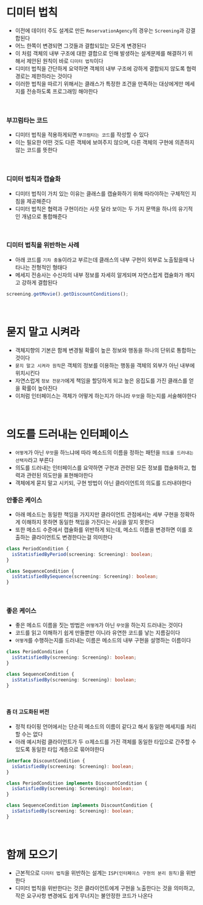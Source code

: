 # 디미터 법칙

- 이전에 데이터 주도 설계로 만든 `ReservationAgency`의 경우는 `Screening`과 강결합된다
- 어느 한쪽이 변경되면 그것들과 결합되있는 모든게 변경된다
- 이 처럼 객체의 내부 구조에 대한 결합으로 인해 발생하는 설계문제를 해결하기 위해서 제안된 원칙이 바로 `디미터 법칙`이다
- 디미터 법칙을 간단하게 요약하면 객체의 내부 구조에 강하게 결합되지 않도록 협력 경로는 제한하라는 것이다
- 이러한 법칙을 따르기 위해서는 클래스가 특정한 조건을 만족하는 대상에게만 메세지를 전송하도록 프로그래밍 해야한다

<br>

### 부끄럼타는 코드

- 디미터 법칙을 적용하게되면 `부끄럼타는 코드`를 작성할 수 있다
- 이는 필요한 어떤 것도 다른 객체에 보여주지 않으며, 다른 객체의 구현에 의존하지 않는 코드를 뜻한다

<br>

### 디미터 법칙과 캡슐화

- 디미터 법칙이 가치 있는 이유는 클래스를 캡슐화하기 위해 따라야하는 구체적인 지침을 제공해준다
- 디미터 법칙은 협력과 구현이라는 사뭇 달라 보이는 두 가지 문맥을 하나의 유기적인 개념으로 통합해준다

<br>

### 디미터 법칙을 위반하는 사례

- 아래 코드를 `기차 충돌`이라고 부르는데 클래스의 내부 구현이 외부로 노출됬을때 나타나는 전형적인 형태다
- 메세지 전송사는 수신자의 내부 정보를 자세히 알게되며 자연스럽게 캡슐화가 깨지고 강하게 결합된다

```ts
screening.getMovie().getDiscountConditions();
```

<br>

# 묻지 말고 시켜라

- 객체지향의 기본은 함께 변경될 확률이 높은 정보와 행동을 하나의 단위로 통합하는 것이다
- `묻지 말고 시켜라 원칙`은 객체의 정보를 이용하는 행동을 객체의 외부가 아닌 내부에 위치시킨다
- 자연스럽게 `정보 전문가`에게 책임을 할당하게 되고 높은 응집도를 가진 클래스를 얻을 확률이 높아진다
- 이처럼 인터페이스는 객체가 어떻게 하는지가 아니라 `무엇`을 하는지를 서술해야한다

<br>

# 의도를 드러내는 인터페이스

- `어떻게`가 아닌 `무엇`을 하느냐에 따라 메소드의 이름을 정하는 패턴을 `의도를 드러내는 선택자`라고 부른다
- 의도를 드러내는 인터페이스를 요약하면 구현과 관련된 모든 정보를 캡슐화하고, 협력과 관련된 의도만을 표현해야한다
- 객체에게 묻지 말고 시키되, 구현 방법이 아닌 클라이언트의 의도를 드러내야한다

### 안좋은 케이스

- 아래 메소드는 동일한 책임을 가지지만 클라이언트 관점에서는 세부 구현을 정확하게 이해하지 못하면 동일한 책임을 가진다는 사실을 알지 못한다
- 또한 메소드 수준에서 캡슐화를 위반하게 되는데, 메소드 이름을 변경하면 이를 호출하는 클라이언트도 변경한다는걸 의미한다

```ts
class PeriodCondition {
  isStatisfiedByPeriod(screening: Screening): boolean;
}

class SequenceCondition {
  isStatisfiedBySequence(screening: Screening): boolean;
}
```

<br>

### 좋은 케이스

- 좋은 메소드 이름을 짓는 방법은 `어떻게`가 아닌 `무엇`을 하는지 드러내는 것이다
- 코드를 읽고 이해하기 쉽게 만들뿐만 이니라 유연한 코드를 낳는 지름길이다
- `어떻게`를 수행하는지를 드러내는 이름은 메소드의 내부 구현을 설명하는 이름이다

```ts
class PeriodCondition {
  isStatisfiedBy(screening: Screening): boolean;
}

class SequenceCondition {
  isStatisfiedBy(screening: Screening): boolean;
}
```

<br>

#### 좀 더 고도화된 버전

- 정적 타이핑 언어에서는 단순히 메소드의 이름이 같다고 해서 동일한 메세지를 처리할 수는 없다
- 아래 예시처럼 클라이언트가 두 ㅁ제소드를 가진 객체를 동일한 타입으로 간주할 수 있도록 동일한 타입 계층으로 묶어야한다

```ts
interface DiscountCondition {
  isSatisfiedBy(screening: Screening): boolean;
}

class PeriodCondition implements DiscountCondition {
  isSatisfiedBy(screening: Screening): boolean;
}

class SequenceCondition implements DiscountCondition {
  isSatisfiedBy(screening: Screening): boolean;
}
```

<br>

# 함께 모으기

- 근본적으로 `디미터 법칙`을 위반하는 설계는 `ISP(인터페이스 구현의 분리 원칙)`을 위반한다
- 디미터 법칙을 위반한다는 것은 클라이언트에게 구현을 노출한다는 것을 의미하고, 작은 요구사항 변경에도 쉽게 무너지는 불안정한 코드가 나온다
